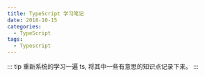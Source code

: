 ```yaml
---
title: TypeScript 学习笔记
date: 2018-10-15
categories:
  - TypeScript
tags:
  - Typescript
---
```


::: tip
重新系统的学习一遍 ts, 将其中一些有意思的知识点记录下来。
:::

<!-- more -->
